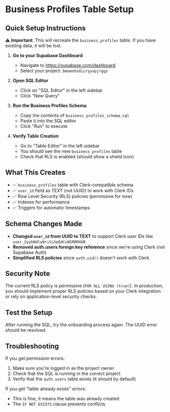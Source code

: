 # Business Profiles Table Setup

## Quick Setup Instructions

⚠️ **Important**: This will recreate the `business_profiles` table. If you have existing data, it will be lost.

1. **Go to your Supabase Dashboard**
   - Navigate to https://supabase.com/dashboard
   - Select your project: `bmumnhsdiiryyxpjrggs`

2. **Open SQL Editor**
   - Click on "SQL Editor" in the left sidebar
   - Click "New Query"

3. **Run the Business Profiles Schema**
   - Copy the contents of `business_profiles_schema.sql`
   - Paste it into the SQL editor
   - Click "Run" to execute

4. **Verify Table Creation**
   - Go to "Table Editor" in the left sidebar
   - You should see the new `business_profiles` table
   - Check that RLS is enabled (should show a shield icon)

## What This Creates

- ✅ `business_profiles` table with Clerk-compatible schema
- ✅ `user_id` field as TEXT (not UUID) to work with Clerk IDs
- ✅ Row Level Security (RLS) policies (permissive for now)
- ✅ Indexes for performance
- ✅ Triggers for automatic timestamps

## Schema Changes Made

- **Changed `user_id` from UUID to TEXT** to support Clerk user IDs like `user_2yyhN4lw9ritLheD4CxN5RRMXUR`
- **Removed auth.users foreign key reference** since we're using Clerk (not Supabase Auth)
- **Simplified RLS policies** since `auth.uid()` doesn't work with Clerk

## Security Note

The current RLS policy is permissive (`FOR ALL USING (true)`). In production, you should implement proper RLS policies based on your Clerk integration or rely on application-level security checks.

## Test the Setup

After running the SQL, try the onboarding process again. The UUID error should be resolved.

## Troubleshooting

If you get permission errors:
1. Make sure you're logged in as the project owner
2. Check that the SQL is running in the correct project
3. Verify that the `auth.users` table exists (it should by default)

If you get "table already exists" errors:
- This is fine, it means the table was already created
- The `IF NOT EXISTS` clause prevents conflicts 